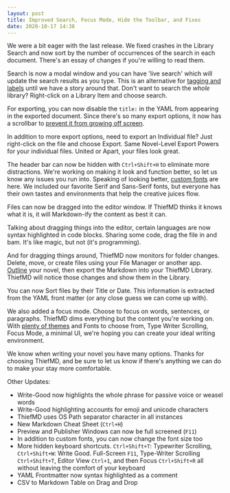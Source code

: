 ```yaml
---
layout: post
title: Improved Search, Focus Mode, Hide the Toolbar, and Fixes
date: 2020-10-17 14:38
---
```


We were a bit eager with the last release. We fixed crashes in the Library Search and now sort by the number of occurrences of the search in each document. There's an essay of changes if you're willing to read them.

<!-- more -->

Search is now a modal window and you can have 'live search' which will update the search results as you type. This is an alternative for [tagging and labels](/tips/searching-and-tags) until we have a story around that. Don't want to search the *whole* library? Right-click on a Library Item and choose search.

For exporting, you can now disable the `title:` in the YAML from appearing in the exported document. Since there's so many export options, it now has a scrollbar to [prevent it from growing off screen](https://github.com/kmwallio/ThiefMD/issues/68).

In addition to more export options, need to export an Individual file? Just right-click on the file and choose Export. Same Novel-Level Export Powers for your individual files. United or Apart, your files look great.

The header bar can now be hidden with `Ctrl+Shift+H` to eliminate more distractions. We're working on making it look and function better, so let us know any issues you run into. Speaking of looking better, [custom fonts](https://github.com/kmwallio/ThiefMD/issues/69) are here. We included our favorite Serif and Sans-Serif fonts, but everyone has their own tastes and environments that help the creative juices flow.

Files can now be dragged into the editor window. If ThiefMD thinks it knows what it is, it will Markdown-ify the content as best it can.

Talking about dragging things into the editor, certain languages are now syntax highlighted in code blocks. Sharing some code, drag the file in and bam. It's like magic, but not (it's programming).

And for dragging things around, ThiefMD now monitors for folder changes. Delete, move, or create files using your File Manager or another app. [Outline](https://appcenter.elementary.io/com.github.phase1geo.outliner) your novel, then export the Markdown into your ThiefMD Library. ThiefMD will notice those changes and show them in the Library.

You can now Sort files by their Title or Date. This information is extracted from the YAML front matter (or any close guess we can come up with).

We also added a focus mode. Choose to focus on words, sentences, or paragraphs. ThiefMD dims everything but the content you're working on. With [plenty of themes](https://themes.thiefmd.com) and Fonts to choose from, Type Writer Scrolling, Focus Mode, a minimal UI, we're hoping you can create your ideal writing environment.

We know when writing your novel you have many options. Thanks for choosing ThiefMD, and be sure to let us know if there's anything we can do to make your stay more comfortable.

Other Updates:

 * Write-Good now highlights the whole phrase for passive voice or weasel words
 * Write-Good highlighting accounts for emoji and unicode characters
 * ThiefMD uses OS Path separator character in all instances
 * New Markdown Cheat Sheet (`Ctrl+H`)
 * Preview and Publisher Windows can now be full screened (`F11`)
 * In addition to custom fonts, you can now change the font size too
 * More hidden keyboard shortcuts. `Ctrl+Shift+T`: Typewriter Scrolling, `Ctrl+Shift+W`: Write Good. Full-Screen `F11`, Type-Writer Scrolling `Ctrl+Shift+T`, Editor View `Ctrl+1`, and then Focus `Ctrl+Shift+R` all without leaving the comfort of your keyboard
 * YAML Frontmatter now syntax highlighted as a comment
 * CSV to Markdown Table on Drag and Drop
